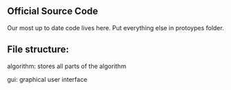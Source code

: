 ## Official Source Code

Our most up to date code lives here. Put everything else in protoypes folder. 

## File structure:

algorithm: stores all parts of the algorithm

gui: graphical user interface